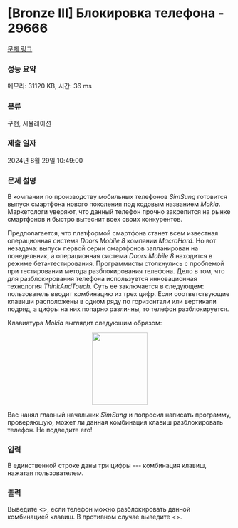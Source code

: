 # [Bronze III] Блокировка телефона - 29666 

[문제 링크](https://www.acmicpc.net/problem/29666) 

### 성능 요약

메모리: 31120 KB, 시간: 36 ms

### 분류

구현, 시뮬레이션

### 제출 일자

2024년 8월 29일 10:49:00

### 문제 설명

<p>В компании по производству мобильных телефонов <em>SimSung</em> готовится выпуск смартфона нового поколения под кодовым названием <em>Mokia</em>. Маркетологи уверяют, что данный телефон прочно закрепится на рынке смартфонов и быстро вытеснит всех своих конкурентов.</p>

<p>Предполагается, что платформой смартфона станет всем известная операционная система <em>Doors Mobile 8</em> компании <em>MacroHard</em>. Но вот незадача: выпуск первой серии смартфонов запланирован на понедельник, а операционная система <em>Doors Mobile 8</em> находится в режиме бета-тестирования. Программисты столкнулись с проблемой при тестировании метода разблокирования телефона. Дело в том, что для разблокирования телефона используется инновационная технология <em>ThinkAndTouch</em>. Суть ее заключается в следующем: пользователь вводит комбинацию из трех цифр. Если соответствующие клавиши расположены в одном ряду по горизонтали или вертикали подряд, а цифры на них попарно различны, то телефон разблокируется.</p>

<p>Клавиатура <em>Mokia</em> выглядит следующим образом:</p>

<p style="text-align: center;"><img alt="" src="https://upload.acmicpc.net/2854974b-c847-487a-b13b-b54021d1ac2f/-/preview/" style="width: 124px; height: 161px;"></p>

<p>Вас нанял главный начальник <em>SimSung</em> и попросил написать программу, проверяющую, может ли данная комбинация клавиш разблокировать телефон. Не подведите его!</p>

### 입력 

 <p>В единственной строке даны три цифры --- комбинация клавиш, нажатая пользователем.</p>

### 출력 

 <p>Выведите <<Unlocked>>, если телефон можно разблокировать данной комбинацией клавиш. В противном случае выведите <<Locked>>. </p>

